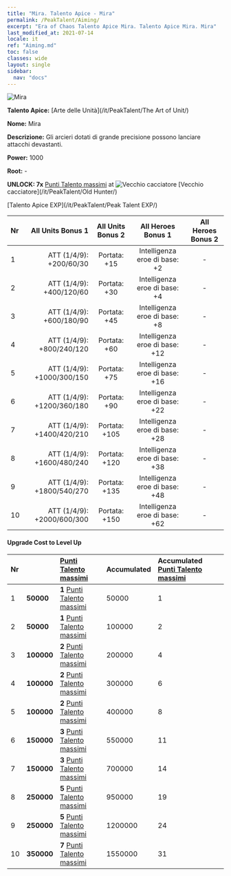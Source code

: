 ```yaml
---
title: "Mira. Talento Apice - Mira"
permalink: /PeakTalent/Aiming/
excerpt: "Era of Chaos Talento Apice Mira. Talento Apice Mira. Mira"
last_modified_at: 2021-07-14
locale: it
ref: "Aiming.md"
toc: false
classes: wide
layout: single
sidebar:
  nav: "docs"
---
```


  ![Mira](/images/pt/talent_2009.png)

  **Talento Apice:** [Arte delle Unità](/it/PeakTalent/The Art of Unit/)

  **Nome:** Mira

  **Descrizione:** Gli arcieri dotati di grande precisione possono lanciare attacchi devastanti.

  **Power:** 1000

  **Root:** -

  **UNLOCK: 7x** [Punti Talento massimi](/ItemsIT/con_934/) at ![Vecchio cacciatore](/images/pt/talent_2010.png) [Vecchio cacciatore](/it/PeakTalent/Old Hunter/)

  [Talento Apice EXP](/it/PeakTalent/Peak Talent EXP/)

  | Nr | All Units Bonus 1 | All Units Bonus 2 | All Heroes Bonus 1 | All Heroes Bonus 2 |
  |:---|--------------:|:-------------:|:-------------:|:-------------:|
  | 1 | ATT (1/4/9): +200/60/30 | Portata: +15 | Intelligenza eroe di base: +2 | - |
  | 2 | ATT (1/4/9): +400/120/60 | Portata: +30 | Intelligenza eroe di base: +4 | - |
  | 3 | ATT (1/4/9): +600/180/90 | Portata: +45 | Intelligenza eroe di base: +8 | - |
  | 4 | ATT (1/4/9): +800/240/120 | Portata: +60 | Intelligenza eroe di base: +12 | - |
  | 5 | ATT (1/4/9): +1000/300/150 | Portata: +75 | Intelligenza eroe di base: +16 | - |
  | 6 | ATT (1/4/9): +1200/360/180 | Portata: +90 | Intelligenza eroe di base: +22 | - |
  | 7 | ATT (1/4/9): +1400/420/210 | Portata: +105 | Intelligenza eroe di base: +28 | - |
  | 8 | ATT (1/4/9): +1600/480/240 | Portata: +120 | Intelligenza eroe di base: +38 | - |
  | 9 | ATT (1/4/9): +1800/540/270 | Portata: +135 | Intelligenza eroe di base: +48 | - |
  | 10 | ATT (1/4/9): +2000/600/300 | Portata: +150 | Intelligenza eroe di base: +62 | - |


#### Upgrade Cost to Level Up

  | Nr | <i class="fas fa-coins"/> | [Punti Talento massimi](/ItemsIT/con_934/) | Accumulated <i class="fas fa-coins"/> | Accumulated [Punti Talento massimi](/ItemsIT/con_934/) |
  |:---|:--------------|:-------------|:-------------|:-------------|
  | 1 | **50000** | **1** [Punti Talento massimi](/ItemsIT/con_934/) | 50000 | 1 |
  | 2 | **50000** | **1** [Punti Talento massimi](/ItemsIT/con_934/) | 100000 | 2 |
  | 3 | **100000** | **2** [Punti Talento massimi](/ItemsIT/con_934/) | 200000 | 4 |
  | 4 | **100000** | **2** [Punti Talento massimi](/ItemsIT/con_934/) | 300000 | 6 |
  | 5 | **100000** | **2** [Punti Talento massimi](/ItemsIT/con_934/) | 400000 | 8 |
  | 6 | **150000** | **3** [Punti Talento massimi](/ItemsIT/con_934/) | 550000 | 11 |
  | 7 | **150000** | **3** [Punti Talento massimi](/ItemsIT/con_934/) | 700000 | 14 |
  | 8 | **250000** | **5** [Punti Talento massimi](/ItemsIT/con_934/) | 950000 | 19 |
  | 9 | **250000** | **5** [Punti Talento massimi](/ItemsIT/con_934/) | 1200000 | 24 |
  | 10 | **350000** | **7** [Punti Talento massimi](/ItemsIT/con_934/) | 1550000 | 31 |
